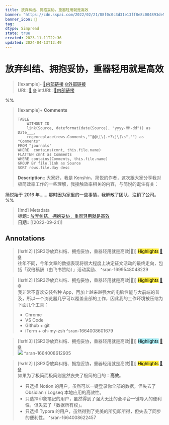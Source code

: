 ```yaml
---
title: 放弃纠结、拥抱妥协，重器轻用就是高效
banner: "https://cdn.sspai.com/2022/02/21/88f0c0c3d31e13ff8e8c004893de5394.png "
banner_icon: 🔖
tag: 
dtype: Simpread
state: true
created: 2023-11-11T22:36
updated: 2024-04-13T12:49
---
```


# 放弃纠结、拥抱妥协，重器轻用就是高效

> [!example]- [🧷内部链接](<http://localhost:7026/unread/3>) [🌐外部链接](<https://sspai.com/post/71576>)    
> URI:: [🧷](<http://localhost:7026/unread/3>) [🌐](<https://sspai.com/post/71576>) 
> intURI:: [🧷内部链接](<http://localhost:7026/reading/3>)

%%
> [!example]+ **Comments**  
> ```dataview
> TABLE 
>     WITHOUT ID
>     link(Source, dateformat(date(Source), "yyyy-MM-dd")) as Date___, 
>     regexreplace(rows.Comments,"^@@\[\[.+?\]\]\s","") as "Comments"
> FROM "journals"
> WHERE  contains(cmnt, this.file.name)
> FLATTEN cmnt as Comments
> WHERE contains(Comments, this.file.name)
> GROUP BY file.link as Source
> SORT rows.file.day desc
> ```
>  **Description**:: 大家好，我是 Kenshin，简悦的作者，这次跟大家分享我对极简效率工作的一些理解，我接触效率相关的内容，与简悦的诞生有关：

简悦始于 2016 年…… 那时因为家里的一些事情，我解散了团队，注销了公司。
%%

> [!md] Metadata  
> **标题**:: [放弃纠结、拥抱妥协，重器轻用就是高效](https://sspai.com/post/71576)  
> **日期**:: [[2022-09-24]]  

## Annotations


> [!srhl2] [[SR3@放弃纠结、拥抱妥协，重器轻用就是高效|📄]] <mark style="background-color: #ffeb3b">Highlights</mark> [🧷](<http://localhost:7026/unread/3#id=1699548048229>) [🌐](<http://localhost:7026/reading/3#id=1699548048229>)   
> 往年不同，今年文章的数据表现将很大程度上决定征文活动的最终走向，包括「双倍稿酬（由飞书赞助）」活动奖励、
> ^sran-1699548048229

> [!srhl2] [[SR3@放弃纠结、拥抱妥协，重器轻用就是高效|📄]] <mark style="background-color: #ffeb3b">Highlights</mark> [🧷](<http://localhost:7026/unread/3#id=1664008601679>) [🌐](<http://localhost:7026/reading/3#id=1664008601679>)   
> 我非常不喜欢安装各种 App，再加上越来越强大的电脑性能与大前端的普及，所以一个浏览器几乎可以覆盖全部的工作，因此我的工作环境被压缩为下面几个工具：
> 
> *   Chrome
> *   VS Code
> *   Github + git
> *   iTerm + oh-my-zsh
> ^sran-1664008601679

> [!srhl3] [[SR3@放弃纠结、拥抱妥协，重器轻用就是高效|📄]] <mark style="background-color: #a2e9f2">Highlights</mark> [🧷](<http://localhost:7026/unread/3#id=1664008612905>) [🌐](<http://localhost:7026/reading/3#id=1664008612905>)   
> ![](https://cdn.sspai.com/2022/02/21/article/2dd7acc86429078ce738ea11dc4f1794)
> ^sran-1664008612905

> [!srhl2] [[SR3@放弃纠结、拥抱妥协，重器轻用就是高效|📄]] <mark style="background-color: #ffeb3b">Highlights</mark> [🧷](<http://localhost:7026/unread/3#id=1664008622457>) [🌐](<http://localhost:7026/reading/3#id=1664008622457>)   
> 如果为了极简而极简则显然丧失了极简的目的：**高效**。
> 
> *   只选择 Notion 的用户，虽然可以一键登录你全部的数据，但失去了 Obsidian / Logseq 本地应用的高效性。
> *   只选择印象笔记的用户，虽然得到了强大无比的全平台一键导入的便利性，但失去了「数据所有权」。
> *   只选择 Typora 的用户，虽然得到了完美的所见即所得，但失去了同步的便利性。
> ^sran-1664008622457

